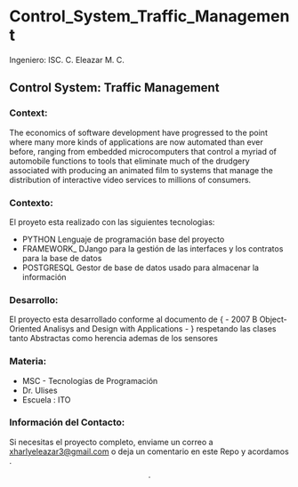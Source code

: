 # Control_System_Traffic_Management

Ingeniero: ISC. C. Eleazar M. C.

## Control System: Traffic Management

### Context: 
The economics of software development have progressed to the point where many more kinds of applications are now automated than ever before, ranging from embedded microcomputers that control a myriad of automobile functions to tools that eliminate much of the drudgery associated with producing an animated film to systems that manage the distribution of interactive video services to millions of consumers.

### Contexto:
El proyeto esta realizado con las siguientes tecnologias: 
- PYTHON Lenguaje de programación base del proyecto
- FRAMEWORK_ DJango para la gestión de las interfaces y los contratos para la base de datos
- POSTGRESQL Gestor de base de datos usado para almacenar la información

### Desarrollo: 
El proyecto esta desarrollado conforme al documento de { - 2007 B Object-Oriented Analisys and Design with Applications - } respetando las clases tanto Abstractas como herencia ademas de los sensores 

### Materia: 
- MSC - Tecnologías de Programación
- Dr. Ulises 
- Escuela : ITO

### Información del Contacto: 
Si necesitas el proyecto completo, enviame un correo a xharlyeleazar3@gmail.com o deja un comentario en este Repo y acordamos $.$$$.$$
